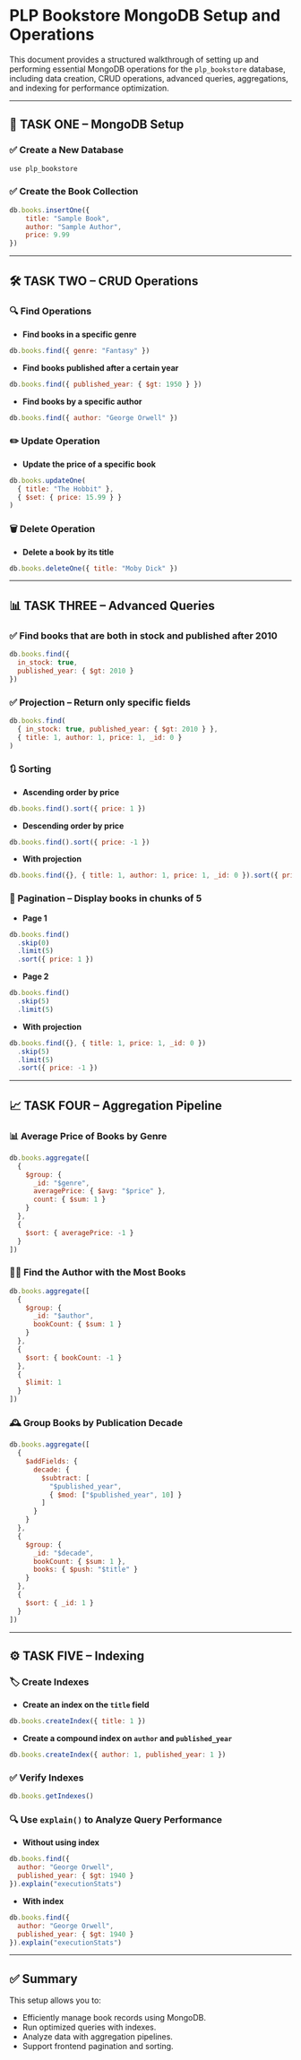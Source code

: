 # PLP Bookstore MongoDB Setup and Operations

This document provides a structured walkthrough of setting up and performing essential MongoDB operations for the `plp_bookstore` database, including data creation, CRUD operations, advanced queries, aggregations, and indexing for performance optimization.

---

## 📘 TASK ONE – MongoDB Setup

### ✅ Create a New Database
```js
use plp_bookstore
```

### ✅ Create the Book Collection
```js
db.books.insertOne({ 
    title: "Sample Book", 
    author: "Sample Author", 
    price: 9.99 
})
```

---

## 🛠️ TASK TWO – CRUD Operations

### 🔍 Find Operations

- **Find books in a specific genre**
```js
db.books.find({ genre: "Fantasy" })
```

- **Find books published after a certain year**
```js
db.books.find({ published_year: { $gt: 1950 } })
```

- **Find books by a specific author**
```js
db.books.find({ author: "George Orwell" })
```

### ✏️ Update Operation

- **Update the price of a specific book**
```js
db.books.updateOne(
  { title: "The Hobbit" },
  { $set: { price: 15.99 } }
)
```

### 🗑️ Delete Operation

- **Delete a book by its title**
```js
db.books.deleteOne({ title: "Moby Dick" })
```

---

## 📊 TASK THREE – Advanced Queries

### ✅ Find books that are both in stock and published after 2010
```js
db.books.find({
  in_stock: true,
  published_year: { $gt: 2010 }
})
```

### ✅ Projection – Return only specific fields
```js
db.books.find(
  { in_stock: true, published_year: { $gt: 2010 } },
  { title: 1, author: 1, price: 1, _id: 0 }
)
```

### 🔃 Sorting

- **Ascending order by price**
```js
db.books.find().sort({ price: 1 })
```

- **Descending order by price**
```js
db.books.find().sort({ price: -1 })
```

- **With projection**
```js
db.books.find({}, { title: 1, author: 1, price: 1, _id: 0 }).sort({ price: -1 })
```

### 📄 Pagination – Display books in chunks of 5

- **Page 1**
```js
db.books.find()
  .skip(0)
  .limit(5)
  .sort({ price: 1 })
```

- **Page 2**
```js
db.books.find()
  .skip(5)
  .limit(5)
```

- **With projection**
```js
db.books.find({}, { title: 1, price: 1, _id: 0 })
  .skip(5)
  .limit(5)
  .sort({ price: -1 })
```

---

## 📈 TASK FOUR – Aggregation Pipeline

### 📊 Average Price of Books by Genre
```js
db.books.aggregate([
  {
    $group: {
      _id: "$genre",
      averagePrice: { $avg: "$price" },
      count: { $sum: 1 }
    }
  },
  {
    $sort: { averagePrice: -1 }
  }
])
```

### 👨‍💼 Find the Author with the Most Books
```js
db.books.aggregate([
  {
    $group: {
      _id: "$author",
      bookCount: { $sum: 1 }
    }
  },
  {
    $sort: { bookCount: -1 }
  },
  {
    $limit: 1
  }
])
```

### 🕰️ Group Books by Publication Decade
```js
db.books.aggregate([
  {
    $addFields: {
      decade: {
        $subtract: [
          "$published_year",
          { $mod: ["$published_year", 10] }
        ]
      }
    }
  },
  {
    $group: {
      _id: "$decade",
      bookCount: { $sum: 1 },
      books: { $push: "$title" }
    }
  },
  {
    $sort: { _id: 1 }
  }
])
```

---

## ⚙️ TASK FIVE – Indexing

### 🏷️ Create Indexes

- **Create an index on the `title` field**
```js
db.books.createIndex({ title: 1 })
```

- **Create a compound index on `author` and `published_year`**
```js
db.books.createIndex({ author: 1, published_year: 1 })
```

### ✅ Verify Indexes
```js
db.books.getIndexes()
```

### 🔍 Use `explain()` to Analyze Query Performance

- **Without using index**
```js
db.books.find({ 
  author: "George Orwell", 
  published_year: { $gt: 1940 } 
}).explain("executionStats")
```

- **With index**
```js
db.books.find({ 
  author: "George Orwell", 
  published_year: { $gt: 1940 } 
}).explain("executionStats")
```

---

## ✅ Summary

This setup allows you to:
- Efficiently manage book records using MongoDB.
- Run optimized queries with indexes.
- Analyze data with aggregation pipelines.
- Support frontend pagination and sorting.